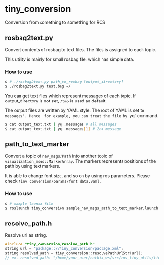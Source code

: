 tiny_conversion
====
Conversion from something to something for ROS

## rosbag2text.py
Convert contents of rosbag to text files.
The files is assigned to each topic.

This utility is mainly for small rosbag file, which has simple data.

### How to use
```bash
$ # ./rosbag2text.py path_to_rosbag [output_directory]
$ ./rosbag2text.py test.bag ~/
```

You can get text files which represent messages of each topic.
If output_directory is not set, `/tmp` is used as default.

The output files are written by YAML style.
The root of YAML is set to `messages'.
Hence, for example, you can treat the file by `yq` command.
```bash
$ cat output_text.txt | yq .messages # all messages
$ cat output_text.txt | yq .messages[1] # 2nd message
```

## path_to_text_marker
Convert a topic of `nav_msgs/Path` into another topic of `visualization_msgs::MarkerArray`.
The markers represents positions of the path by using text markers.

It is able to change font size, and so on by using ros parameters.
Please check `tiny_conversion/params/font_data.yaml`.

### How to use
```bash
$ # sample launch file
$ roslaunch tiny_conversion sample_nav_msgs_path_to_text_marker.launch
```

## resolve_path.h
Resolve url as string.

```cpp
#include "tiny_conversion/resolve_path.h"
string url = "package:://tiny_conversion/package.xml";
string resolved_path = tiny_conversion::resolvePathUrlStr(url);
// ex. resolved_path: "/home/your_user/catkin_ws/src/ros_tiny_utils/tiny_conversion/package.xml"
```
